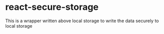 # react-secure-storage

This is a wrapper written above local storage to write the data securely to local storage
